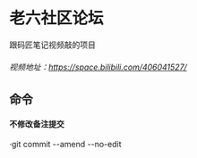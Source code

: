 # 老六社区论坛
跟码匠笔记视频敲的项目
###### 视频地址：https://space.bilibili.com/406041527/
## 命令
#### 不修改备注提交
·git commit --amend --no-edit